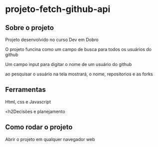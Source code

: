 <h1>projeto-fetch-github-api </h1>

<h2>Sobre o projeto </h2>
<p>Projeto desenvolvido no curso Dev em Dobro</p>
<p>O projeto funcina como um campo de busca para todos os usuários do github</p>
<p>Um campo input para digitar o nome de um usuário do github</p>
<p>ao pesquisar o usuário na tela mostrará, o nome, repositorios e as forks</p>

<h2>Ferramentas </h2>
<p>Html, css e Javascript</p>

<h2Decisões e planejamento </h2>

<h2> Como rodar o projeto </h2>
<p>Abrir o projeto em qualquer navegador web</p>
